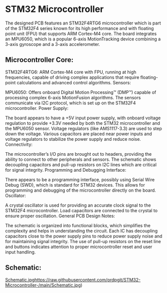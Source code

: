 # STM32 Microcontroller 
 
The designed PCB features an STM32F4RTG6 microcontroller which is part of the STM32F4 series known for its high performance and with floating point unit (FPU) that supports ARM Cortex-M4 core. The board integrates an MPU6050, which is a popular 6-axis MotionTracking device combining a 3-axis gyroscope and a 3-axis accelerometer.

## Microcontroller Core:

STM32F4RTG6: ARM Cortex-M4 core with FPU, running at high frequencies, capable of driving complex applications that require floating-point calculations and advanced control algorithms.
Sensors:

MPU6050: Offers onboard Digital Motion Processing™ (DMP™) capable of processing complex 6-axis MotionFusion algorithms. The sensors communicate via I2C protocol, which is set up on the STM32F4 microcontroller.
Power Supply:

The board appears to have a +5V input power supply, with onboard voltage regulation to provide +3.3V needed by both the STM32 microcontroller and the MPU6050 sensor.
Voltage regulators (like AMS1117-3.3) are used to step down the voltage.
Various capacitors are placed near power inputs and voltage regulators to stabilize the power supply and reduce noise.
Connectivity:

The microcontroller’s I/O pins are brought out to headers, providing the ability to connect to other peripherals and sensors.
The schematic shows decoupling capacitors and pull-up resistors on I2C lines which are critical for signal integrity.
Programming and Debugging Interface:

There appears to be a programming interface, possibly using Serial Wire Debug (SWD), which is standard for STM32 devices. This allows for programming and debugging of the microcontroller directly on the board.
Oscillator:

A crystal oscillator is used for providing an accurate clock signal to the STM32F4 microcontroller.
Load capacitors are connected to the crystal to ensure proper oscillation.
General PCB Design Notes:

The schematic is organized into functional blocks, which simplifies the complexity and helps in understanding the circuit.
Each IC has decoupling capacitors close to the power supply pins to reduce power supply noise and for maintaining signal integrity.
The use of pull-up resistors on the reset line and buttons indicates attention to proper microcontroller reset and user input handling.

## Schematic:
[Schematic.jpg](https://raw.githubusercontent.com/prdpgit/STM32-Microcontroller-/main/Schematic.jpg)https://raw.githubusercontent.com/prdpgit/STM32-Microcontroller-/main/Schematic.jpg)

